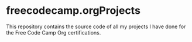 # freecodecamp.orgProjects
This repository contains the source code of all my projects I have done for the Free Code Camp Org certifications.
